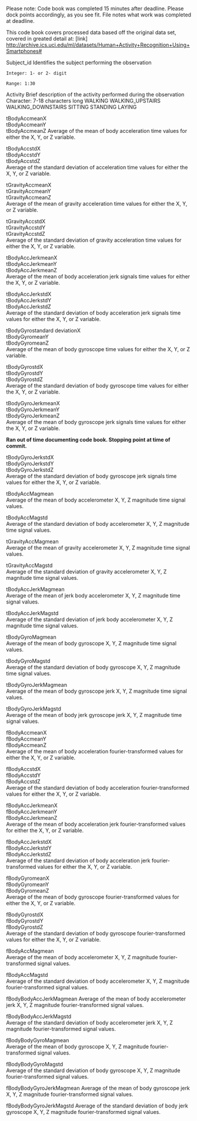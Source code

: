 Please note: Code book was completed 15 minutes after deadline. Please dock points accordingly, as you see fit. File notes what work was completed at deadline.

This code book covers processed data based off the original data set, covered in greated detail at:
[link] http://archive.ics.uci.edu/ml/datasets/Human+Activity+Recognition+Using+Smartphones#

Subject_id 
    Identifies the subject performing the observation
    
    Integer: 1- or 2- digit
    
    Range: 1:30
    
Activity
    Brief description of the activity performed during the observation
    Character: 7-18 characters long
    WALKING
    WALKING_UPSTAIRS
    WALKING_DOWNSTAIRS
    SITTING
    STANDING
    LAYING

tBodyAccmeanX           
tBodyAccmeanY            
tBodyAccmeanZ
    Average of the mean of body acceleration time values for either the X, Y, or Z variable. 

tBodyAccstdX            
tBodyAccstdY             
tBodyAccstdZ             
    Average of the standard deviation of acceleration time values for either the X, Y, or Z variable. 

tGravityAccmeanX        
tGravityAccmeanY         
tGravityAccmeanZ         
    Average of the mean of gravity acceleration time values for either the X, Y, or Z variable. 

tGravityAccstdX         
tGravityAccstdY          
tGravityAccstdZ         
    Average of the standard deviation of gravity acceleration time values for either the X, Y, or Z variable. 

tBodyAccJerkmeanX       
tBodyAccJerkmeanY        
tBodyAccJerkmeanZ        
    Average of the mean of body acceleration jerk signals time values for either the X, Y, or Z variable. 

tBodyAccJerkstdX        
tBodyAccJerkstdY         
tBodyAccJerkstdZ         
    Average of the standard deviation of body acceleration jerk signals time values for either the X, Y, or Z variable. 

tBodyGyrostandard deviationX          
tBodyGyromeanY           
tBodyGyromeanZ           
    Average of the mean of body gyroscope time values for either the X, Y, or Z variable. 

tBodyGyrostdX           
tBodyGyrostdY            
tBodyGyrostdZ            
    Average of the standard deviation of body gyroscope time values for either the X, Y, or Z variable. 

tBodyGyroJerkmeanX      
tBodyGyroJerkmeanY       
tBodyGyroJerkmeanZ       
    Average of the mean of body gyroscope jerk signals time values for either the X, Y, or Z variable. 

**Ran out of time documenting code book. Stopping point at time of commit.**

tBodyGyroJerkstdX       
tBodyGyroJerkstdY        
tBodyGyroJerkstdZ        
    Average of the standard deviation of body gyroscope jerk signals time values for either the X, Y, or Z variable. 

tBodyAccMagmean         
    Average of the mean of body accelerometer X, Y, Z magnitude time signal values.

tBodyAccMagstd           
    Average of the standard deviation of body accelerometer X, Y, Z magnitude time signal values.

tGravityAccMagmean       
    Average of the mean of gravity accelerometer X, Y, Z magnitude time signal values.
    
tGravityAccMagstd       
    Average of the standard deviation of gravity accelerometer X, Y, Z magnitude time signal values.

tBodyAccJerkMagmean      
    Average of the mean of jerk body accelerometer X, Y, Z magnitude time signal values.

tBodyAccJerkMagstd       
    Average of the standard deviation of jerk body accelerometer X, Y, Z magnitude time signal values.

tBodyGyroMagmean        
    Average of the mean of body gyroscope X, Y, Z magnitude time signal values.

tBodyGyroMagstd          
    Average of the standard deviation of body gyroscope X, Y, Z magnitude time signal values.

tBodyGyroJerkMagmean     
    Average of the mean of body gyroscope jerk X, Y, Z magnitude time signal values.

tBodyGyroJerkMagstd     
    Average of the mean of body jerk gyroscope jerk X, Y, Z magnitude time signal values.

fBodyAccmeanX            
fBodyAccmeanY            
fBodyAccmeanZ           
    Average of the mean of body acceleration fourier-transformed values for either the X, Y, or Z variable. 
    
fBodyAccstdX             
fBodyAccstdY             
fBodyAccstdZ            
    Average of the standard deviation of body acceleration fourier-transformed values for either the X, Y, or Z variable. 

fBodyAccJerkmeanX        
fBodyAccJerkmeanY        
fBodyAccJerkmeanZ       
    Average of the mean of body acceleration jerk fourier-transformed values for either the X, Y, or Z variable. 

fBodyAccJerkstdX         
fBodyAccJerkstdY         
fBodyAccJerkstdZ        
    Average of the standard deviation of body acceleration jerk fourier-transformed values for either the X, Y, or Z variable. 

fBodyGyromeanX           
fBodyGyromeanY           
fBodyGyromeanZ          
    Average of the mean of body gyroscope fourier-transformed values for either the X, Y, or Z variable. 

fBodyGyrostdX            
fBodyGyrostdY            
fBodyGyrostdZ           
    Average of the standard deviation of body gyroscope fourier-transformed values for either the X, Y, or Z variable. 

fBodyAccMagmean          
    Average of the mean of body accelerometer X, Y, Z magnitude fourier-transformed signal values.

fBodyAccMagstd           
    Average of the standard deviation of body accelerometer X, Y, Z magnitude fourier-transformed signal values.

fBodyBodyAccJerkMagmean 
    Average of the mean of body accelerometer jerk X, Y, Z magnitude fourier-transformed signal values.

fBodyBodyAccJerkMagstd   
    Average of the standard deviation of body accelerometer jerk X, Y, Z magnitude fourier-transformed signal values.

fBodyBodyGyroMagmean     
    Average of the mean of body gyroscope X, Y, Z magnitude fourier-transformed signal values.

fBodyBodyGyroMagstd     
    Average of the standard deviation of body gyroscope X, Y, Z magnitude fourier-transformed signal values.

fBodyBodyGyroJerkMagmean 
    Average of the mean of body gyroscope jerk X, Y, Z magnitude fourier-transformed signal values.

fBodyBodyGyroJerkMagstd 
    Average of the standard deviation of body jerk gyroscope X, Y, Z magnitude fourier-transformed signal values.
